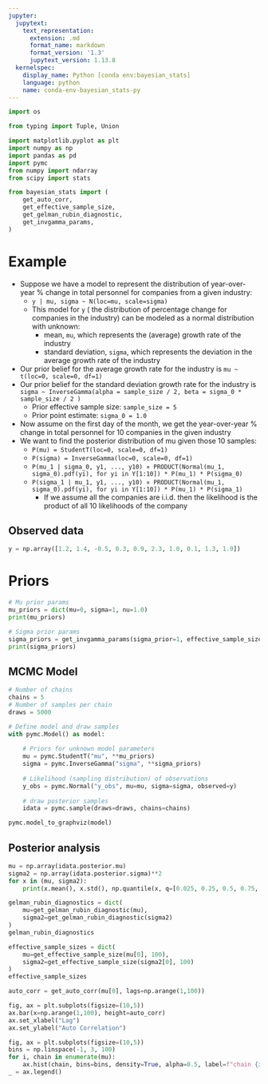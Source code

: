 ```yaml
---
jupyter:
  jupytext:
    text_representation:
      extension: .md
      format_name: markdown
      format_version: '1.3'
      jupytext_version: 1.13.8
  kernelspec:
    display_name: Python [conda env:bayesian_stats]
    language: python
    name: conda-env-bayesian_stats-py
---
```


```python
import os

from typing import Tuple, Union

import matplotlib.pyplot as plt
import numpy as np
import pandas as pd
import pymc
from numpy import ndarray
from scipy import stats

from bayesian_stats import (
    get_auto_corr,
    get_effective_sample_size,
    get_gelman_rubin_diagnostic,
    get_invgamma_params,
)
```

# Example


- Suppose we have a model to represent the distribution of  year-over-year % change in total personnel for companies from a given industry:
	- `y | mu, sigma ~ N(loc=mu, scale=sigma)`
	- This model for `y` ( the distribution of percentage change for companies in the industry) can be modeled as a normal distribution with unknown:
        - mean, `mu`, which represents the (average) growth rate of the industry
        - standard deviation, `sigma`, which represents the  deviation in the average growth rate of the industry
- Our prior belief for the average growth rate for the industry is `mu ~ t(loc=0, scale=0, df=1)`
- Our prior belief for the standard deviation growth rate for the industry is `sigma ~ InverseGamma(alpha = sample_size / 2, beta = sigma_0 * sample_size / 2 )`
    - Prior effective sample size: `sample_size = 5`
    - Prior point estimate: `sigma_0 = 1.0`
- Now assume on the first day of the month, we get the year-over-year % change in total personnel for 10 companies in the given industry
- We want to find the posterior distribution of mu given those 10 samples:
	- `P(mu) = StudentT(loc=0, scale=0, df=1)`
    - `P(sigma) = InverseGamma(loc=0, scale=0, df=1)`
	- `P(mu_1 | sigma_0, y1, ..., y10) ∝ PRODUCT(Normal(mu_1, sigma_0).pdf(yi), for yi in Y[1:10]) * P(mu_1) * P(sigma_0)`
    - `P(sigma_1 | mu_1, y1, ..., y10) ∝ PRODUCT(Normal(mu_1, sigma_0).pdf(yi), for yi in Y[1:10]) * P(mu_1) * P(sigma_1)`
		- If we assume all the companies are i.i.d. then the likelihood is the product of all 10 likelihoods of the company


## Observed data

```python
y = np.array([1.2, 1.4, -0.5, 0.3, 0.9, 2.3, 1.0, 0.1, 1.3, 1.9])
```

# Priors

```python
# Mu prior params
mu_priors = dict(mu=0, sigma=1, nu=1.0)
print(mu_priors)

# Sigma prior params
sigma_priors = get_invgamma_params(sigma_prior=1, effective_sample_size=2)
print(sigma_priors)
```

## MCMC Model

```python
# Number of chains
chains = 5
# Number of samples per chain
draws = 5000

# Define model and draw samples
with pymc.Model() as model:
    
    # Priors for unknown model parameters
    mu = pymc.StudentT("mu", **mu_priors)
    sigma = pymc.InverseGamma("sigma", **sigma_priors)
    
    # Likelihood (sampling distribution) of observations
    y_obs = pymc.Normal("y_obs", mu=mu, sigma=sigma, observed=y)
    
    # draw posterior samples
    idata = pymc.sample(draws=draws, chains=chains)
```

```python
pymc.model_to_graphviz(model)
```

## Posterior analysis

```python
mu = np.array(idata.posterior.mu)
sigma2 = np.array(idata.posterior.sigma)**2
for x in (mu, sigma2):
    print(x.mean(), x.std(), np.quantile(x, q=[0.025, 0.25, 0.5, 0.75, 0.975]))

```

```python
gelman_rubin_diagnostics = dict(
    mu=get_gelman_rubin_diagnostic(mu),
    sigma2=get_gelman_rubin_diagnostic(sigma2)
)
gelman_rubin_diagnostics
```

```python
effective_sample_sizes = dict(
    mu=get_effective_sample_size(mu[0], 100),
    sigma2=get_effective_sample_size(sigma2[0], 100)
)
effective_sample_sizes
```

```python
auto_corr = get_auto_corr(mu[0], lags=np.arange(1,100))

fig, ax = plt.subplots(figsize=(10,5))
ax.bar(x=np.arange(1,100), height=auto_corr)
ax.set_xlabel("Lag")
ax.set_ylabel("Auto Correlation")
```

```python
fig, ax = plt.subplots(figsize=(10,5))
bins = np.linspace(-1, 3, 100)
for i, chain in enumerate(mu):
    ax.hist(chain, bins=bins, density=True, alpha=0.5, label=f"chain {i + 1}")
_ = ax.legend()
```
